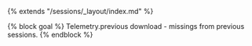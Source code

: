 {% extends "/sessions/_layout/index.md" %}

{% block goal %}
Telemetry.previous download - missings from previous sessions.
{% endblock %}
